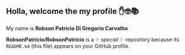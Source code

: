 ## Holla, welcome the my profile ✋🤓📚

My name is **Robson Patricio Di Gregorio Carvalho**

**RobsonPatricio/RobsonPatricio** is a ✨ _special_ ✨ repository because its `README.md` (this file) appears on your GitHub profile.
